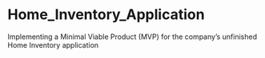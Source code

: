 # Home_Inventory_Application
Implementing a Minimal Viable Product (MVP) for the company’s unfinished Home Inventory application
